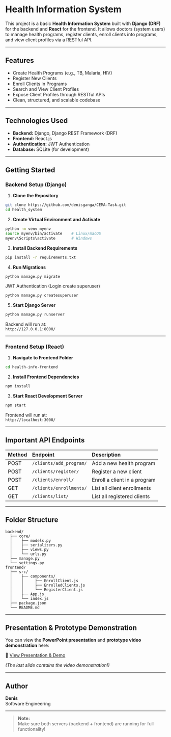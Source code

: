 # Health Information System

This project is a basic **Health Information System** built with **Django (DRF)** for the backend and **React** for the frontend. It allows doctors (system users) to manage health programs, register clients, enroll clients into programs, and view client profiles via a RESTful API.

---

## Features

- Create Health Programs (e.g., TB, Malaria, HIV)
- Register New Clients
- Enroll Clients in Programs
- Search and View Client Profiles
- Expose Client Profiles through RESTful APIs
- Clean, structured, and scalable codebase

---

## Technologies Used

- **Backend:** Django, Django REST Framework (DRF)
- **Frontend:** React.js
- **Authentication:** JWT Authentication
- **Database:** SQLite (for development)

---

## Getting Started

### Backend Setup (Django)

1. **Clone the Repository**

```bash
git clone https://github.com/denisganga/CEMA-Task.git
cd health_system
```

2. **Create Virtual Environment and Activate**

```bash
python -m venv myenv
source myenv/bin/activate    # Linux/macOS
myenv\Scripts\activate       # Windows
```

3. **Install Backend Requirements**

```bash
pip install -r requirements.txt
```

4. **Run Migrations**

```bash
python manage.py migrate
```
JWT Authentication (Login create superuser)
  ```bash
  python manage.py createsuperuser
  ```
5. **Start Django Server**

```bash
python manage.py runserver
```

Backend will run at:  
`http://127.0.0.1:8000/`

---

### Frontend Setup (React)

1. **Navigate to Frontend Folder**

```bash
cd health-info-frontend
```

2. **Install Frontend Dependencies**

```bash
npm install
```

3. **Start React Development Server**

```bash
npm start
```

Frontend will run at:  
`http://localhost:3000/`

---

## Important API Endpoints

| Method | Endpoint | Description |
|:-------|:---------|:------------|
| POST | `/clients/add_program/` | Add a new health program |
| POST | `/clients/register/` | Register a new client |
| POST | `/clients/enroll/` | Enroll a client in a program |
| GET | `/clients/enrollments/` | List all client enrollments |
| GET | `/clients/list/` | List all registered clients |

---

## Folder Structure

```
backend/
  ├── core/
  │    ├── models.py
  │    ├── serializers.py
  │    ├── views.py
  │    └── urls.py
  ├── manage.py
  └── settings.py
frontend/
  ├── src/
  │    ├── components/
  │    │     ├── EnrollClient.js
  │    │     ├── EnrolledClients.js
  │    │     └── RegisterClient.js
  │    ├── App.js
  │    └── index.js
  ├── package.json
  └── README.md
```

---


## Presentation & Prototype Demonstration

You can view the **PowerPoint presentation** and **prototype video demonstration** here:

🔗 [View Presentation & Demo](https://www.canva.com/design/DAGlwpwsr68/81XJ45Vpec3EKKV_q8j4sg/edit?utm_content=DAGlwpwsr68&utm_campaign=designshare&utm_medium=link2&utm_source=sharebutton)

_(The last slide contains the video demonstration!)_

---

## Author

**Denis**  
Software Engineering 

---

> **Note:**  
> Make sure both servers (backend + frontend) are running for full functionality!
